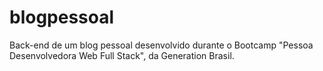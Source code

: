 # blogpessoal
Back-end de um blog pessoal desenvolvido durante o Bootcamp "Pessoa Desenvolvedora Web Full Stack", da Generation Brasil.
